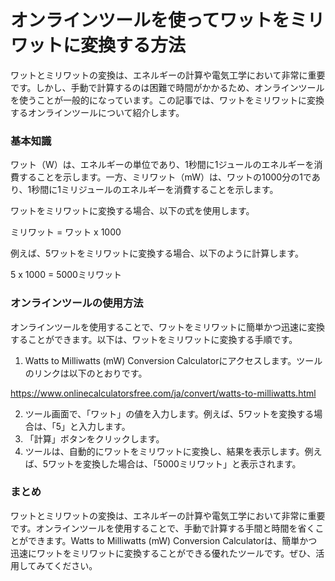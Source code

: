 オンラインツールを使ってワットをミリワットに変換する方法
============================

ワットとミリワットの変換は、エネルギーの計算や電気工学において非常に重要です。しかし、手動で計算するのは困難で時間がかかるため、オンラインツールを使うことが一般的になっています。この記事では、ワットをミリワットに変換するオンラインツールについて紹介します。

### 基本知識

ワット（W）は、エネルギーの単位であり、1秒間に1ジュールのエネルギーを消費することを示します。一方、ミリワット（mW）は、ワットの1000分の1であり、1秒間に1ミリジュールのエネルギーを消費することを示します。

ワットをミリワットに変換する場合、以下の式を使用します。

ミリワット = ワット x 1000

例えば、5ワットをミリワットに変換する場合、以下のように計算します。

5 x 1000 = 5000ミリワット

### オンラインツールの使用方法

オンラインツールを使用することで、ワットをミリワットに簡単かつ迅速に変換することができます。以下は、ワットをミリワットに変換する手順です。

1. Watts to Milliwatts (mW) Conversion Calculatorにアクセスします。ツールのリンクは以下のとおりです。

<https://www.onlinecalculatorsfree.com/ja/convert/watts-to-milliwatts.html>

2. ツール画面で、「ワット」の値を入力します。例えば、5ワットを変換する場合は、「5」と入力します。
3. 「計算」ボタンをクリックします。
4. ツールは、自動的にワットをミリワットに変換し、結果を表示します。例えば、5ワットを変換した場合は、「5000ミリワット」と表示されます。

### まとめ

ワットとミリワットの変換は、エネルギーの計算や電気工学において非常に重要です。オンラインツールを使用することで、手動で計算する手間と時間を省くことができます。Watts to Milliwatts (mW) Conversion Calculatorは、簡単かつ迅速にワットをミリワットに変換することができる優れたツールです。ぜひ、活用してみてください。